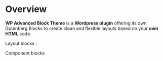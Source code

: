 # Overview

**WP Advanced Block Theme** is a **Wordpress plugin** offering its own Gutenberg Blocks to create clean and flexible layouts based on your **own HTML** code.



Layout blocks :&#x20;

Component blocks
